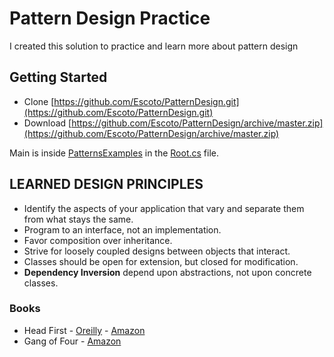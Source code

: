 # Pattern Design Practice

I created this solution to practice and learn more about pattern design

## Getting Started

* Clone [https://github.com/Escoto/PatternDesign.git](https://github.com/Escoto/PatternDesign.git)
* Download [https://github.com/Escoto/PatternDesign/archive/master.zip](https://github.com/Escoto/PatternDesign/archive/master.zip)

Main is inside [PatternsExamples](https://github.com/Escoto/PatternDesign/tree/master/PatternsExamples) in the [Root.cs](https://github.com/Escoto/PatternDesign/blob/master/PatternsExamples/Root.cs) file.

## LEARNED DESIGN PRINCIPLES

* Identify the aspects of your application that vary and separate them from what stays the same.
* Program to an interface, not an implementation.
* Favor composition over inheritance.
* Strive for loosely coupled designs between objects that interact.
* Classes should be open for extension, but closed for modification.
* **Dependency Inversion** depend upon abstractions, not upon concrete classes.

### Books

* Head First - [Oreilly](http://shop.oreilly.com/product/9780596007126.do) - [Amazon](http://a.co/eqsdTpA)
* Gang of Four - [Amazon](http://a.co/hEV8YUZ)
